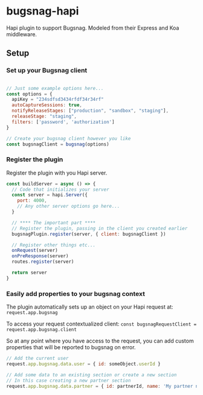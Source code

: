 # bugsnag-hapi

Hapi plugin to support Bugsnag. Modeled from their Express and Koa middleware.

## Setup

### Set up your Bugsnag client

```javascript

// Just some example options here...
const options = {
  apiKey = "234sdfsd3434rfdf34r34rf"
  autoCaptureSessions: true,
  notifyReleaseStages: ["production", "sandbox", "staging"],
  releaseStage: "staging",
  filters: ['password', 'authorization']
}

// Create your bugsnag client however you like
const bugsnagClient = bugsnag(options)

```

### Register the plugin

Register the plugin with you Hapi server.

```javascript
const buildServer = async () => {
  // Code that initializes your server
  const server = hapi.Server({
    port: 4000,
    // Any other server options go here...
  }

  // **** The important part ****
  // Register the plugin, passing in the client you created earlier
  bugsnagPlugin.register(server, { client: bugsnagClient })

  // Register other things etc...
  onRequest(server)
  onPreResponse(server)
  routes.register(server)

  return server
}
```

### Easily add properties to your bugsnag context

The plugin automatically sets up an object on your Hapi request at:
`request.app.bugsnag`

To access your request contextualized client:
`const bugsnagRequestClient = request.app.bugsnag.client`

So at any point where you have access to the request, you can add custom properties that will be reported to bugsnag on error.

```javascript
// Add the current user
request.app.bugsnag.data.user = { id: someObject.userId }

// Add some data to an existing section or create a new section
// In this case creating a new partner section
request.app.bugsnag.data.partner = { id: partnerId, name: 'My partner name' }
```
